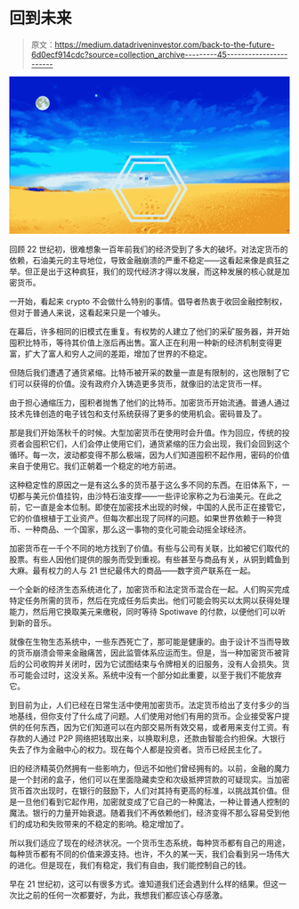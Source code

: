 # 回到未来

> 原文：<https://medium.datadriveninvestor.com/back-to-the-future-6d0ecf914cdc?source=collection_archive---------45----------------------->

![](img/eb8b4668f2881ed96bf273edbf0a2fd2.png)

回顾 22 世纪初，很难想象一百年前我们的经济受到了多大的破坏。对法定货币的依赖，石油美元的主导地位，导致金融崩溃的严重不稳定——这看起来像是疯狂之举。但正是出于这种疯狂，我们的现代经济才得以发展，而这种发展的核心就是加密货币。

一开始，看起来 crypto 不会做什么特别的事情。倡导者热衷于收回金融控制权，但对于普通人来说，这看起来只是一个噱头。

在幕后，许多相同的旧模式在重复。有权势的人建立了他们的采矿服务器，并开始囤积比特币，等待其价值上涨后再出售。富人正在利用一种新的经济机制变得更富，扩大了富人和穷人之间的差距，增加了世界的不稳定。

但随后我们遭遇了通货紧缩。比特币被开采的数量一直是有限制的，这也限制了它们可以获得的价值。没有政府介入铸造更多货币，就像旧的法定货币一样。

由于担心通缩压力，囤积者抛售了他们的比特币。加密货币开始流通。普通人通过技术先锋创造的电子钱包和支付系统获得了更多的使用机会。密码普及了。

那是我们开始荡秋千的时候。大型加密货币在使用时会升值。作为回应，传统的投资者会囤积它们，人们会停止使用它们，通货紧缩的压力会出现，我们会回到这个循环。每一次，波动都变得不那么极端，因为人们知道囤积不起作用，密码的价值来自于使用它。我们正朝着一个稳定的地方前进。

这种稳定性的原因之一是有这么多的货币基于这么多不同的东西。在旧体系下，一切都与美元价值挂钩，由沙特石油支撑——一些评论家称之为石油美元。在此之前，它一直是金本位制。即使在加密技术出现的时候，中国的人民币正在接管它，它的价值根植于工业资产。但每次都出现了同样的问题。如果世界依赖于一种货币、一种商品、一个国家，那么这一事物的变化可能会动摇全球经济。

加密货币在一千个不同的地方找到了价值。有些与公司有关联，比如被它们取代的股票。有些人因他们提供的服务而受到重视。有些甚至与商品有关，从铜到鳕鱼到大麻。最有权力的人与 21 世纪最伟大的商品——数字资产联系在一起。

一个全新的经济生态系统进化了，加密货币和法定货币混合在一起。人们购买完成特定任务所需的货币，然后在完成任务后卖出。他们可能会购买以太网以获得处理能力，然后用它换取美元来缴税，同时等待 Spotiwave 的付款，以便他们可以听到新的音乐。

就像在生物生态系统中，一些东西死亡了，那可能是健康的。由于设计不当而导致的货币崩溃会带来金融痛苦，因此监管体系应运而生。但是，当一种加密货币被背后的公司收购并关闭时，因为它试图结束与令牌相关的旧服务，没有人会损失。货币可能会过时，这没关系。系统中没有一个部分如此重要，以至于我们不能放弃它。

到目前为止，人们已经在日常生活中使用加密货币。法定货币给出了支付多少的当地基线，但你支付了什么成了问题。人们使用对他们有用的货币。企业接受客户提供的任何东西，因为它们知道可以在内部交易所有效交易，或者用来支付工资。有存款的人通过 P2P 网络把钱取出来，以换取利息，还款由智能合约担保。大银行失去了作为金融中心的权力。现在每个人都是投资者。货币已经民主化了。

旧的经济精英仍然拥有一些影响力，但远不如他们曾经拥有的。以前，金融的魔力是一个封闭的盒子，他们可以在里面隐藏卖空和次级抵押贷款的可疑现实。当加密货币首次出现时，在银行的鼓励下，人们对其持有更高的标准，以挑战其价值。但是一旦他们看到它起作用，加密就变成了它自己的一种魔法，一种让普通人控制的魔法。银行的力量开始衰退。随着我们不再依赖他们，经济变得不那么容易受到他们的成功和失败带来的不稳定的影响。稳定增加了。

所以我们适应了现在的经济状况。一个货币生态系统，每种货币都有自己的用途，每种货币都有不同的价值来源支持。也许，不久的某一天，我们会看到另一场伟大的进化。但是现在，我们有稳定，我们有自由，我们能控制自己的钱。

早在 21 世纪初，这可以有很多方式。谁知道我们还会遇到什么样的结果。但这一次比之前的任何一次都要好，为此，我想我们都应该心存感激。